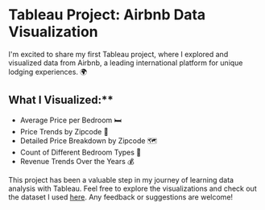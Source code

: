 # Tableau Project: Airbnb Data Visualization

I'm excited to share my first Tableau project, where I explored and visualized data from Airbnb, a leading international platform for unique lodging experiences. 🌍

## What I Visualized:**
- Average Price per Bedroom 🛏️
- Price Trends by Zipcode 📍
- Detailed Price Breakdown by Zipcode 🗺️
- Count of Different Bedroom Types 🏡
- Revenue Trends Over the Years 💰

This project has been a valuable step in my journey of learning data analysis with Tableau. Feel free to explore the visualizations and check out the dataset I used [here](https://www.kaggle.com/datasets/alexanderfreberg/airbnb-listings-2016-dataset). Any feedback or suggestions are welcome!

